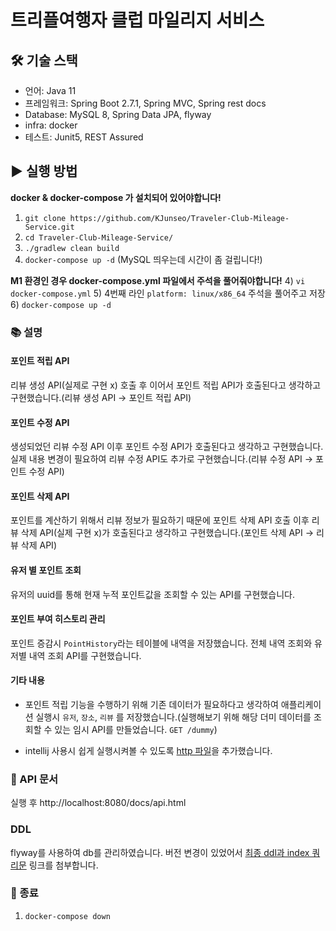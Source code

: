# 트리플여행자 클럽 마일리지 서비스

## 🛠 기술 스택
- 언어: Java 11
- 프레임워크: Spring Boot 2.7.1, Spring MVC, Spring rest docs
- Database: MySQL 8, Spring Data JPA, flyway
- infra: docker
- 테스트: Junit5, REST Assured

## ▶️ 실행 방법

**docker & docker-compose 가 설치되어 있어야합니다!**

1) `git clone https://github.com/KJunseo/Traveler-Club-Mileage-Service.git`
2) `cd Traveler-Club-Mileage-Service/`
3) `./gradlew clean build`
4) `docker-compose up -d` (MySQL 띄우는데 시간이 좀 걸립니다!)

**M1 환경인 경우 docker-compose.yml 파일에서 주석을 풀어줘야합니다!**
4) `vi docker-compose.yml`
5) 4번째 라인 `platform: linux/x86_64` 주석을 풀어주고 저장
6) `docker-compose up -d`

### 📚 설명
#### 포인트 적립 API 
리뷰 생성 API(실제로 구현 x) 호출 후 이어서 포인트 적립 API가 호출된다고 생각하고 구현했습니다.(리뷰 생성 API -> 포인트 적립 API)

#### 포인트 수정 API
생성되었던 리뷰 수정 API 이후 포인트 수정 API가 호출된다고 생각하고 구현했습니다. 실제 내용 변경이 필요하여 리뷰 수정 API도 추가로 구현했습니다.(리뷰 수정 API -> 포인트 수정 API)
   
#### 포인트 삭제 API 
포인트를 계산하기 위해서 리뷰 정보가 필요하기 때문에 포인트 삭제 API 호출 이후 리뷰 삭제 API(실제 구현 x)가 호출된다고 생각하고 구현했습니다.(포인트 삭제 API -> 리뷰 삭제 API)

#### 유저 별 포인트 조회
유저의 uuid를 통해 현재 누적 포인트값을 조회할 수 있는 API를 구현했습니다.

#### 포인트 부여 히스토리 관리
포인트 증감시 `PointHistory`라는 테이블에 내역을 저장했습니다. 전체 내역 조회와 유저별 내역 조회 API를 구현했습니다.

#### 기타 내용
- 포인트 적립 기능을 수행하기 위해 기존 데이터가 필요하다고 생각하여 애플리케이션 실행시 `유저`, `장소`, `리뷰` 를 저장했습니다.(실행해보기 위해 해당 더미 데이터를 조회할 수 있는 임시 API를 만들었습니다. `GET /dummy`)

- intellij 사용시 쉽게 실행시켜볼 수 있도록 [http 파일](./http/scenario.http)을 추가했습니다.


### 📝 API 문서
실행 후 http://localhost:8080/docs/api.html

### DDL
flyway를 사용하여 db를 관리하였습니다. 버전 변경이 있었어서 [최종 ddl과 index 쿼리문](./src/main/resources/ddl.sql) 링크를 첨부합니다.

### 🔌 종료
1) `docker-compose down`
